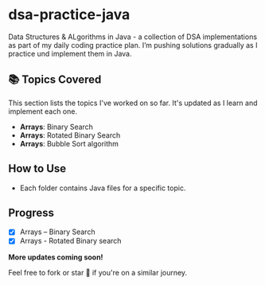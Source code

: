 # dsa-practice-java
Data Structures &amp; ALgorithms in Java - a collection of DSA implementations as part of my daily coding practice plan. I’m pushing solutions gradually as I practice und implement them in Java.

## 📚 Topics Covered  

This section lists the topics I've worked on so far. It's updated as I learn and implement each one.

- **Arrays**: Binary Search
- **Arrays**: Rotated Binary Search
- **Arrays**: Bubble Sort algorithm

## How to Use  
- Each folder contains Java files for a specific topic.  

## Progress  
- [x] Arrays  – Binary Search
- [x] Arrays  - Rotated Binary search 

**More updates coming soon!**  

Feel free to fork or star 🌟 if you're on a similar journey.

